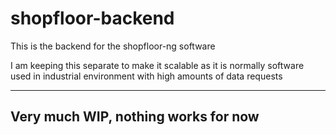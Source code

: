 # shopfloor-backend

This is the backend for the shopfloor-ng software

I am keeping this separate to make it scalable as it is normally software used in industrial environment with high amounts of data requests

---

## Very much WIP, nothing works for now